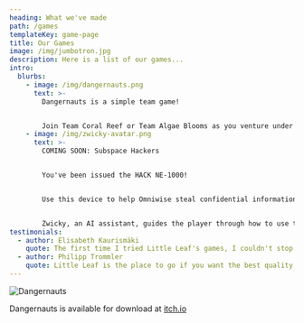 ```yaml
---
heading: What we've made
path: /games
templateKey: game-page
title: Our Games
image: /img/jumbotron.jpg
description: Here is a list of our games...
intro:
  blurbs:
    - image: /img/dangernauts.png
      text: >-
        Dangernauts is a simple team game!


        Join Team Coral Reef or Team Algae Blooms as you venture under the sea. Maneuver your team's submarine and acquire the sea mine to destroy your enemy's base in a timed match. Enter the sub as one of four playable sailors; Sassy Scuba Guy, Wiggling Octopus, Merman of a different sort, and Mr. Shark.
    - image: /img/zwicky-avatar.png
      text: >-
        COMING SOON: Subspace Hackers


        You've been issued the HACK NE-1000!


        Use this device to help Omniwise steal confidential information from other corporations.


        Zwicky, an AI assistant, guides the player through how to use the Snke to collect letters and unlock levels!
testimonials:
  - author: Elisabeth Kaurismäki
    quote: The first time I tried Little Leaf's games, I couldn't stop playing!
  - author: Philipp Trommler
    quote: Little Leaf is the place to go if you want the best quality games.
---
```

![Dangernauts](/img/dangernauts.png)

Dangernauts is available for download at [itch.io](https://littleleafinteractive.itch.io/dangernauts)


